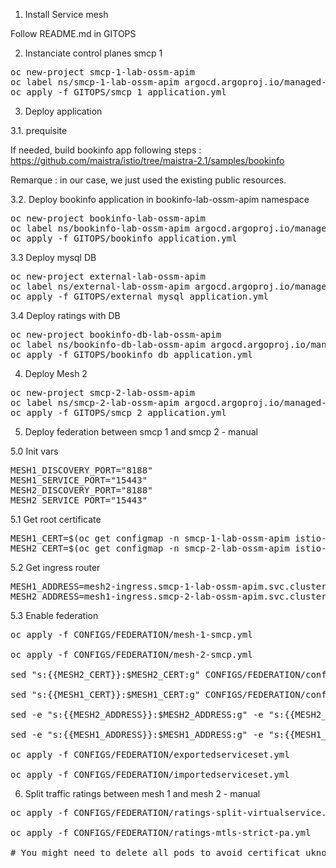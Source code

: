1. Install Service mesh

Follow README.md in GITOPS

2. Instanciate control planes smcp 1
<pre>
oc new-project smcp-1-lab-ossm-apim
oc label ns/smcp-1-lab-ossm-apim argocd.argoproj.io/managed-by=gitops-lab-ossm-apim
oc apply -f GITOPS/smcp_1_application.yml
</pre>

3. Deploy application

3.1. prequisite

If needed, build bookinfo app following steps : 
https://github.com/maistra/istio/tree/maistra-2.1/samples/bookinfo

Remarque : in our case, we just used the existing public resources.

3.2. Deploy bookinfo application in bookinfo-lab-ossm-apim namespace
<pre>
oc new-project bookinfo-lab-ossm-apim
oc label ns/bookinfo-lab-ossm-apim argocd.argoproj.io/managed-by=gitops-lab-ossm-apim
oc apply -f GITOPS/bookinfo_application.yml
</pre>

3.3 Deploy mysql DB
<pre>
oc new-project external-lab-ossm-apim
oc label ns/external-lab-ossm-apim argocd.argoproj.io/managed-by=gitops-lab-ossm-apim
oc apply -f GITOPS/external_mysql_application.yml 
</pre>

3.4 Deploy ratings with DB
<pre>
oc new-project bookinfo-db-lab-ossm-apim
oc label ns/bookinfo-db-lab-ossm-apim argocd.argoproj.io/managed-by=gitops-lab-ossm-apim
oc apply -f GITOPS/bookinfo_db_application.yml
</pre>

4. Deploy Mesh 2
<pre>
oc new-project smcp-2-lab-ossm-apim
oc label ns/smcp-2-lab-ossm-apim argocd.argoproj.io/managed-by=gitops-lab-ossm-apim
oc apply -f GITOPS/smcp_2_application.yml
</pre>

5. Deploy federation between smcp 1 and smcp 2 - manual

5.0 Init vars
<pre>
MESH1_DISCOVERY_PORT="8188"
MESH1_SERVICE_PORT="15443"
MESH2_DISCOVERY_PORT="8188"
MESH2_SERVICE_PORT="15443"
</pre>

5.1 Get root certificate
<pre>
MESH1_CERT=$(oc get configmap -n smcp-1-lab-ossm-apim istio-ca-root-cert -o jsonpath='{.data.root-cert\.pem}' | sed ':a;N;$!ba;s/\n/\\\n    /g')
MESH2_CERT=$(oc get configmap -n smcp-2-lab-ossm-apim istio-ca-root-cert -o jsonpath='{.data.root-cert\.pem}' | sed ':a;N;$!ba;s/\n/\\\n    /g')
</pre>

5.2 Get ingress router 
<pre>
MESH1_ADDRESS=mesh2-ingress.smcp-1-lab-ossm-apim.svc.cluster.local
MESH2_ADDRESS=mesh1-ingress.smcp-2-lab-ossm-apim.svc.cluster.local
</pre>

5.3 Enable federation
<pre>
oc apply -f CONFIGS/FEDERATION/mesh-1-smcp.yml 

oc apply -f CONFIGS/FEDERATION/mesh-2-smcp.yml 

sed "s:{{MESH2_CERT}}:$MESH2_CERT:g" CONFIGS/FEDERATION/configmap-export-template.yml | oc apply -f -

sed "s:{{MESH1_CERT}}:$MESH1_CERT:g" CONFIGS/FEDERATION/configmap-import-template.yml | oc apply -f -

sed -e "s:{{MESH2_ADDRESS}}:$MESH2_ADDRESS:g" -e "s:{{MESH2_DISCOVERY_PORT}}:$MESH2_DISCOVERY_PORT:g" -e "s:{{MESH2_SERVICE_PORT}}:$MESH2_SERVICE_PORT:g" CONFIGS/FEDERATION/servicemeshpeer-import-template.yml | oc apply -f -

sed -e "s:{{MESH1_ADDRESS}}:$MESH1_ADDRESS:g" -e "s:{{MESH1_DISCOVERY_PORT}}:$MESH1_DISCOVERY_PORT:g" -e "s:{{MESH1_SERVICE_PORT}}:$MESH1_SERVICE_PORT:g" CONFIGS/FEDERATION/servicemeshpeer-export-template.yml  | oc apply -f -

oc apply -f CONFIGS/FEDERATION/exportedserviceset.yml 

oc apply -f CONFIGS/FEDERATION/importedserviceset.yml 
</pre>

6. Split traffic ratings between mesh 1 and mesh 2 - manual
<pre>
oc apply -f CONFIGS/FEDERATION/ratings-split-virtualservice.yml

oc apply -f CONFIGS/FEDERATION/ratings-mtls-strict-pa.yml

# You might need to delete all pods to avoid certificat uknown issues
</pre>

